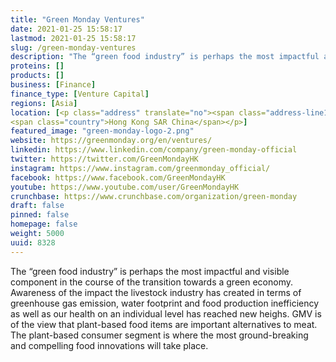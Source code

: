 ```yaml
---
title: "Green Monday Ventures"
date: 2021-01-25 15:58:17
lastmod: 2021-01-25 15:58:17
slug: /green-monday-ventures
description: "The “green food industry” is perhaps the most impactful and visible component in the course of the transition towards a green economy. Awareness of the impact the livestock industry has created in terms of greenhouse gas emission, water footprint and food production inefficiency as well as our health on an individual level has reached new heighs. GMV is of the view that plant-based food items are important alternatives to meat. The plant-based consumer segment is where the most ground-breaking and compelling food innovations will take place."
proteins: []
products: []
business: [Finance]
finance_type: [Venture Capital]
regions: [Asia]
location: [<p class="address" translate="no"><span class="address-line1">Wang Yuen Street</span><br>
<span class="country">Hong Kong SAR China</span></p>]
featured_image: "green-monday-logo-2.png"
website: https://greenmonday.org/en/ventures/
linkedin: https://www.linkedin.com/company/green-monday-official
twitter: https://twitter.com/GreenMondayHK
instagram: https://www.instagram.com/greenmonday_official/
facebook: https://www.facebook.com/GreenMondayHK
youtube: https://www.youtube.com/user/GreenMondayHK
crunchbase: https://www.crunchbase.com/organization/green-monday
draft: false
pinned: false
homepage: false
weight: 5000
uuid: 8328
---
```

The “green food industry” is perhaps the most impactful and visible component in the course of the transition towards a green economy. Awareness of the impact the livestock industry has created in terms of greenhouse gas emission, water footprint and food production inefficiency as well as our health on an individual level has reached new heighs. GMV is of the view that plant-based food items are important alternatives to meat. The plant-based consumer segment is where the most ground-breaking and compelling food innovations will take place.
